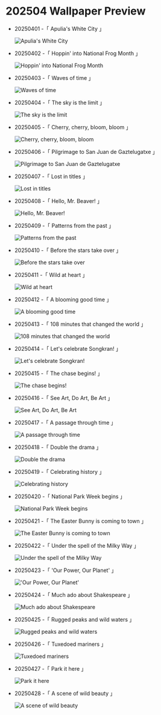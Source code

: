 # 202504 Wallpaper Preview 
- 20250401 -「 Apulia's White City 」
  ![Apulia's White City](https://bing.com/th?id=OHR.ItalyOstuni_EN-US2964422003_UHD.jpg&rf=LaDigue_UHD.jpg&pid=hp&w=3840&h=2160&rs=1&c=4) 
- 20250402 -「 Hoppin' into National Frog Month 」
  ![Hoppin' into National Frog Month](https://bing.com/th?id=OHR.TicanFrog_EN-US3006346741_UHD.jpg&rf=LaDigue_UHD.jpg&pid=hp&w=3840&h=2160&rs=1&c=4) 
- 20250403 -「 Waves of time 」
  ![Waves of time](https://bing.com/th?id=OHR.UtahBadlands_EN-US3082813561_UHD.jpg&rf=LaDigue_UHD.jpg&pid=hp&w=3840&h=2160&rs=1&c=4) 
- 20250404 -「 The sky is the limit 」
  ![The sky is the limit](https://bing.com/th?id=OHR.SaguaroRainbow_EN-US3149462337_UHD.jpg&rf=LaDigue_UHD.jpg&pid=hp&w=3840&h=2160&rs=1&c=4) 
- 20250405 -「 Cherry, cherry, bloom, bloom 」
  ![Cherry, cherry, bloom, bloom](https://bing.com/th?id=OHR.CherryBlossomDC_EN-US9897772834_UHD.jpg&rf=LaDigue_UHD.jpg&pid=hp&w=3840&h=2160&rs=1&c=4) 
- 20250406 -「 Pilgrimage to San Juan de Gaztelugatxe 」
  ![Pilgrimage to San Juan de Gaztelugatxe](https://bing.com/th?id=OHR.GaztelugatxeSunset_EN-US9970203395_UHD.jpg&rf=LaDigue_UHD.jpg&pid=hp&w=3840&h=2160&rs=1&c=4) 
- 20250407 -「 Lost in titles 」
  ![Lost in titles](https://bing.com/th?id=OHR.PeabodyBaltimore_EN-US0036943577_UHD.jpg&rf=LaDigue_UHD.jpg&pid=hp&w=3840&h=2160&rs=1&c=4) 
- 20250408 -「 Hello, Mr. Beaver! 」
  ![Hello, Mr. Beaver!](https://bing.com/th?id=OHR.BeaverDay_EN-US0090956170_UHD.jpg&rf=LaDigue_UHD.jpg&pid=hp&w=3840&h=2160&rs=1&c=4) 
- 20250409 -「 Patterns from the past 」
  ![Patterns from the past](https://bing.com/th?id=OHR.ParoTsechu_EN-US0177055246_UHD.jpg&rf=LaDigue_UHD.jpg&pid=hp&w=3840&h=2160&rs=1&c=4) 
- 20250410 -「 Before the stars take over 」
  ![Before the stars take over](https://bing.com/th?id=OHR.BlueNaxos_EN-US8006377229_UHD.jpg&rf=LaDigue_UHD.jpg&pid=hp&w=3840&h=2160&rs=1&c=4) 
- 20250411 -「 Wild at heart 」
  ![Wild at heart](https://bing.com/th?id=OHR.LittleFoxes_EN-US8078019606_UHD.jpg&rf=LaDigue_UHD.jpg&pid=hp&w=3840&h=2160&rs=1&c=4) 
- 20250412 -「 A blooming good time 」
  ![A blooming good time](https://bing.com/th?id=OHR.TulipsWindmill_EN-US8114977846_UHD.jpg&rf=LaDigue_UHD.jpg&pid=hp&w=3840&h=2160&rs=1&c=4) 
- 20250413 -「 108 minutes that changed the world 」
  ![108 minutes that changed the world](https://bing.com/th?id=OHR.SpaceFlight_EN-US8143075629_UHD.jpg&rf=LaDigue_UHD.jpg&pid=hp&w=3840&h=2160&rs=1&c=4) 
- 20250414 -「 Let's celebrate Songkran! 」
  ![Let's celebrate Songkran!](https://bing.com/th?id=OHR.ThailandPagodas_EN-US8039751329_UHD.jpg&rf=LaDigue_UHD.jpg&pid=hp&w=3840&h=2160&rs=1&c=4) 
- 20250415 -「 The chase begins! 」
  ![The chase begins!](https://bing.com/th?id=OHR.SpottedDolphins_EN-US0872892049_UHD.jpg&rf=LaDigue_UHD.jpg&pid=hp&w=3840&h=2160&rs=1&c=4) 
- 20250416 -「 See Art, Do Art, Be Art 」
  ![See Art, Do Art, Be Art](https://bing.com/th?id=OHR.BeachArt_EN-US0911239616_UHD.jpg&rf=LaDigue_UHD.jpg&pid=hp&w=3840&h=2160&rs=1&c=4) 
- 20250417 -「 A passage through time 」
  ![A passage through time](https://bing.com/th?id=OHR.KachinaBridge_EN-US1000475196_UHD.jpg&rf=LaDigue_UHD.jpg&pid=hp&w=3840&h=2160&rs=1&c=4) 
- 20250418 -「 Double the drama 」
  ![Double the drama](https://bing.com/th?id=OHR.EcuadorBird_EN-US1037921621_UHD.jpg&rf=LaDigue_UHD.jpg&pid=hp&w=3840&h=2160&rs=1&c=4) 
- 20250419 -「 Celebrating history 」
  ![Celebrating history](https://bing.com/th?id=OHR.GoremeTurkey_EN-US1897945450_UHD.jpg&rf=LaDigue_UHD.jpg&pid=hp&w=3840&h=2160&rs=1&c=4) 
- 20250420 -「 National Park Week begins 」
  ![National Park Week begins](https://bing.com/th?id=OHR.ZionValley_EN-US2520458606_UHD.jpg&rf=LaDigue_UHD.jpg&pid=hp&w=3840&h=2160&rs=1&c=4) 
- 20250421 -「 The Easter Bunny is coming to town 」
  ![The Easter Bunny is coming to town](https://bing.com/th?id=OHR.BunnyLove_EN-US2535495337_UHD.jpg&rf=LaDigue_UHD.jpg&pid=hp&w=3840&h=2160&rs=1&c=4) 
- 20250422 -「 Under the spell of the Milky Way 」
  ![Under the spell of the Milky Way](https://bing.com/th?id=OHR.JoshuaStars_EN-US2563220033_UHD.jpg&rf=LaDigue_UHD.jpg&pid=hp&w=3840&h=2160&rs=1&c=4) 
- 20250423 -「 'Our Power, Our Planet' 」
  !['Our Power, Our Planet'](https://bing.com/th?id=OHR.YellowstoneSpring_EN-US2710865870_UHD.jpg&rf=LaDigue_UHD.jpg&pid=hp&w=3840&h=2160&rs=1&c=4) 
- 20250424 -「 Much ado about Shakespeare 」
  ![Much ado about Shakespeare](https://bing.com/th?id=OHR.GlobeTheatre_EN-US3262022178_UHD.jpg&rf=LaDigue_UHD.jpg&pid=hp&w=3840&h=2160&rs=1&c=4) 
- 20250425 -「 Rugged peaks and wild waters 」
  ![Rugged peaks and wild waters](https://bing.com/th?id=OHR.KenaiSpires_EN-US3294247007_UHD.jpg&rf=LaDigue_UHD.jpg&pid=hp&w=3840&h=2160&rs=1&c=4) 
- 20250426 -「 Tuxedoed mariners 」
  ![Tuxedoed mariners](https://bing.com/th?id=OHR.MagellanicPenguin_EN-US3332048594_UHD.jpg&rf=LaDigue_UHD.jpg&pid=hp&w=3840&h=2160&rs=1&c=4) 
- 20250427 -「 Park it here 」
  ![Park it here](https://bing.com/th?id=OHR.RedwoodGrove_EN-US3412092024_UHD.jpg&rf=LaDigue_UHD.jpg&pid=hp&w=3840&h=2160&rs=1&c=4) 
- 20250428 -「 A scene of wild beauty 」
  ![A scene of wild beauty](https://bing.com/th?id=OHR.KilaueaCaldera_EN-US7764962675_UHD.jpg&rf=LaDigue_UHD.jpg&pid=hp&w=3840&h=2160&rs=1&c=4) 
